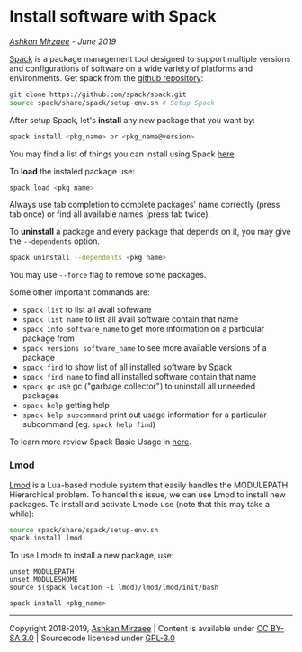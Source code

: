 # Install software with Spack
*[Ashkan Mirzaee](https://ashki23.github.io/index.html) - June 2019*

[Spack](https://spack.readthedocs.io/en/latest/) is a package management tool designed to support multiple versions and configurations of software on a wide variety of platforms and environments. Get spack from the [github repository](https://github.com/spack/spack):

```bash
git clone https://github.com/spack/spack.git
source spack/share/spack/setup-env.sh # Setup Spack
```

After setup Spack, let's **install** any new package that you want by:

```bash
spack install <pkg_name> or <pkg_name@version> 
```

You may find a list of things you can install using Spack [here](https://spack.readthedocs.io/en/latest/package_list.html). 

To **load** the instaled package use:

```bash
spack load <pkg name>
```

Always use tab completion to complete packages' name correctly (press tab once) or find all available names (press tab twice). 

To **uninstall** a package and every package that depends on it, you may give the `--dependents` option.

```bash
spack uninstall --dependents <pkg name> 
```

You may use `--force` flag to remove some packages.

Some other important commands are:
- `spack list` to list all avail sofeware
- `spack list name` to list all avail software contain that name
- `spack info software_name` to get more information on a particular package from
- `spack versions software_name` to see more available versions of a package
- `spack find` to show list of all installed software by Spack
- `spack find name` to find all installed software contain that name
- `spack gc` use gc ("garbage collector") to uninstall all unneeded packages
- `spack help` getting help
- `spack help subcommand` print out usage information for a particular subcommand (eg. `spack help find`)


To learn more review Spack Basic Usage in [here](https://spack.readthedocs.io/en/latest/basic_usage.html).

### Lmod
[Lmod](https://www.tacc.utexas.edu/research-development/tacc-projects/lmod) is a Lua-based 
module system that easily handles the MODULEPATH Hierarchical problem. To handel this issue, we can use Lmod to install new packages. To install and activate Lmode use (note that this may take a while):

```bash
source spack/share/spack/setup-env.sh
spack install lmod
```

To use Lmode to install a new package, use:
```
unset MODULEPATH
unset MODULESHOME
source $(spack location -i lmod)/lmod/lmod/init/bash

spack install <pkg_name>
```

---
Copyright 2018-2019, [Ashkan Mirzaee](https://ashki23.github.io/index.html) | Content is available under [CC BY-SA 3.0](https://creativecommons.org/licenses/by-sa/3.0/) | Sourcecode licensed under [GPL-3.0](https://www.gnu.org/licenses/gpl-3.0.en.html)
